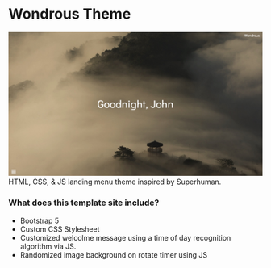 # Wondrous Theme
![Wondrous Theme](https://github.com/MattMarquise/Wondrous-Theme/blob/main/wondrous1.jpg)
HTML, CSS, & JS landing menu theme inspired by Superhuman.

### What does this template site include?
 - Bootstrap 5
 - Custom CSS Stylesheet
 - Customized welcolme message using a time of day recognition algorithm via JS.
 - Randomized image background on rotate timer using JS

